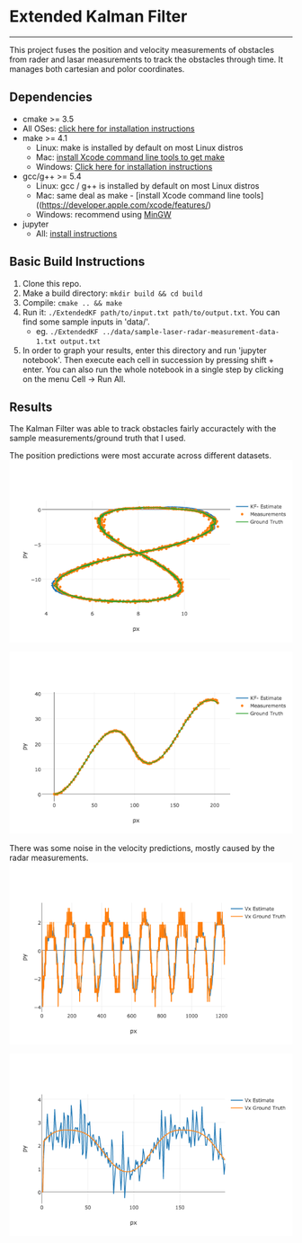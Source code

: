 # Extended Kalman Filter
---
This project fuses the position and velocity measurements of obstacles from rader and lasar measurements to track the obstacles through time. It manages both cartesian and polor coordinates. 

## Dependencies

* cmake >= 3.5
 * All OSes: [click here for installation instructions](https://cmake.org/install/)
* make >= 4.1
  * Linux: make is installed by default on most Linux distros
  * Mac: [install Xcode command line tools to get make](https://developer.apple.com/xcode/features/)
  * Windows: [Click here for installation instructions](http://gnuwin32.sourceforge.net/packages/make.htm)
* gcc/g++ >= 5.4
  * Linux: gcc / g++ is installed by default on most Linux distros
  * Mac: same deal as make - [install Xcode command line tools]((https://developer.apple.com/xcode/features/)
  * Windows: recommend using [MinGW](http://www.mingw.org/)
* jupyter
  * All: [install instructions](http://jupyter.readthedocs.io/en/latest/install.html)

## Basic Build Instructions

1. Clone this repo.
2. Make a build directory: `mkdir build && cd build`
3. Compile: `cmake .. && make`
4. Run it: `./ExtendedKF path/to/input.txt path/to/output.txt`. You can find
   some sample inputs in 'data/'.
    - eg. `./ExtendedKF ../data/sample-laser-radar-measurement-data-1.txt output.txt`
5. In order to graph your results, enter this directory and run 'jupyter notebook'. Then execute each cell in succession by pressing shift + enter. You can also run the whole notebook in a single step by clicking on the menu Cell -> Run All.

## Results

The Kalman Filter was able to track obstacles fairly accuractely with the sample measurements/ground truth that I used. 

The position predictions were most accurate across different datasets. 
![Tracking of Position Over Time (A)](resources/pos1_graph.png?raw=true "Data Analysis")

![Tracking of Position Over Time (B)](resources/pos_graph.png?raw=true "Data Analysis")

There was some noise in the velocity predictions, mostly caused by the radar measurements.
![Tracking of Velocity Over Time (A)](resources/vx1_graph.png?raw=true "Data Analysis")

![Tracking of Velocity Over Time (B)](resources/vx_graph.png?raw=true "Data Analysis")
